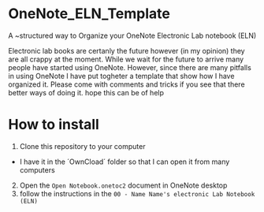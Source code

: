 # OneNote_ELN_Template
A ~structured way to Organize your OneNote Electronic Lab notebook (ELN)


Electronic lab books are certanly the future however (in my opinion) they are all crappy at the moment. While we wait for the future to arrive many people have started using OneNote. However, since there are many pitfalls in using OneNote I have put togheter a template that show how I have organized it.
Please come with comments and tricks if you see that there better ways of doing it.
hope this can be of help


# How to install
1. Clone this repository to your computer
* I have it in the ´OwnCload´ folder so that I can open it from many computers
2. Open the `Open Notebook.onetoc2` document in OneNote desktop
3. follow the instructions in the `00 - Name Name's electronic Lab Notebook (ELN)`

